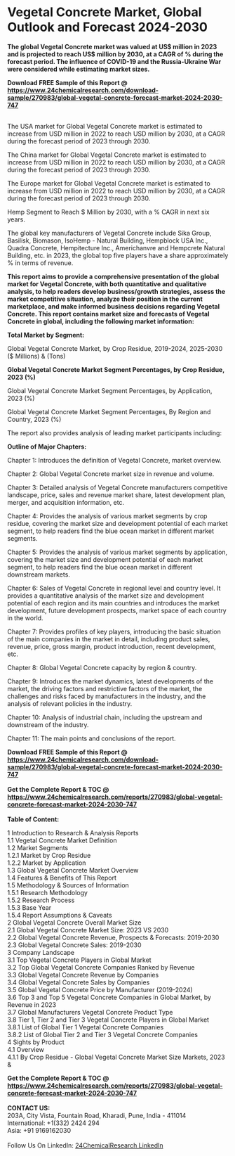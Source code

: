 <h1>Vegetal Concrete Market, Global Outlook and Forecast 2024-2030</h1><p><strong>The global Vegetal Concrete market was valued at US$ million in 2023 and is projected to reach US$ million by 2030, at a CAGR of % during the forecast period. The influence of COVID-19 and the Russia-Ukraine War were considered while estimating market sizes.</strong></p><p>
</p><p></p><div><b>Download FREE Sample of this Report @ 
            <a href="https://www.24chemicalresearch.com/download-sample/270983/global-vegetal-concrete-forecast-market-2024-2030-747">
            https://www.24chemicalresearch.com/download-sample/270983/global-vegetal-concrete-forecast-market-2024-2030-747</a></b></div><br><p>
</p><p>The USA market for Global Vegetal Concrete market is estimated to increase from USD million in 2022 to reach USD million by 2030, at a CAGR during the forecast period of 2023 through 2030.</p><p>
</p><p>The China market for Global Vegetal Concrete market is estimated to increase from USD million in 2022 to reach USD million by 2030, at a CAGR during the forecast period of 2023 through 2030.</p><p>
</p><p>The Europe market for Global Vegetal Concrete market is estimated to increase from USD million in 2022 to reach USD million by 2030, at a CAGR during the forecast period of 2023 through 2030.</p><p>
Hemp Segment to Reach $ Million by 2030, with a % CAGR in next six years.</p><p>
The global key manufacturers of Vegetal Concrete include Sika Group, Basilisk, Biomason, IsoHemp - Natural Building, Hempblock USA Inc., Quadra Concrete, Hempitecture Inc., Americhanvre and Hempcrete Natural Building, etc. in 2023, the global top five players have a share approximately % in terms of revenue.</p><p>
<strong>This report aims to provide a comprehensive presentation of the global market for Vegetal Concrete, with both quantitative and qualitative analysis, to help readers develop business/growth strategies, assess the market competitive situation, analyze their position in the current marketplace, and make informed business decisions regarding Vegetal Concrete. This report contains market size and forecasts of Vegetal Concrete in global, including the following market information:</strong></p><p>
</p><p>
<strong>Total Market by Segment:</strong></p><p>
Global Vegetal Concrete Market, by Crop Residue, 2019-2024, 2025-2030 ($ Millions) &amp; (Tons)</p><p>
<strong>Global Vegetal Concrete Market Segment Percentages, by Crop Residue, 2023 (%)</strong></p><p>
</p><p>
Global Vegetal Concrete Market Segment Percentages, by Application, 2023 (%)</p><p>
</p><p>
Global Vegetal Concrete Market Segment Percentages, By Region and Country, 2023 (%)</p><p>
</p><p>
The report also provides analysis of leading market participants including:</p><p>
</p><p>
</p><p>
</p><p><strong>Outline of Major Chapters:</strong></p><p>
</p><p>Chapter 1: Introduces the definition of Vegetal Concrete, market overview.</p><p>
Chapter 2: Global Vegetal Concrete market size in revenue and volume.</p><p>
Chapter 3: Detailed analysis of Vegetal Concrete manufacturers competitive landscape, price, sales and revenue market share, latest development plan, merger, and acquisition information, etc.</p><p>
Chapter 4: Provides the analysis of various market segments by crop residue, covering the market size and development potential of each market segment, to help readers find the blue ocean market in different market segments.</p><p>
Chapter 5: Provides the analysis of various market segments by application, covering the market size and development potential of each market segment, to help readers find the blue ocean market in different downstream markets.</p><p>
Chapter 6: Sales of Vegetal Concrete in regional level and country level. It provides a quantitative analysis of the market size and development potential of each region and its main countries and introduces the market development, future development prospects, market space of each country in the world.</p><p>
Chapter 7: Provides profiles of key players, introducing the basic situation of the main companies in the market in detail, including product sales, revenue, price, gross margin, product introduction, recent development, etc.</p><p>
Chapter 8: Global Vegetal Concrete capacity by region &amp; country.</p><p>
Chapter 9: Introduces the market dynamics, latest developments of the market, the driving factors and restrictive factors of the market, the challenges and risks faced by manufacturers in the industry, and the analysis of relevant policies in the industry.</p><p>
Chapter 10: Analysis of industrial chain, including the upstream and downstream of the industry.</p><p>
Chapter 11: The main points and conclusions of the report.</p><div><b>Download FREE Sample of this Report @ 
            <a href="https://www.24chemicalresearch.com/download-sample/270983/global-vegetal-concrete-forecast-market-2024-2030-747">
            https://www.24chemicalresearch.com/download-sample/270983/global-vegetal-concrete-forecast-market-2024-2030-747</a></b></div><br><div><b>Get the Complete Report & TOC @ 
            <a href="https://www.24chemicalresearch.com/reports/270983/global-vegetal-concrete-forecast-market-2024-2030-747">
            https://www.24chemicalresearch.com/reports/270983/global-vegetal-concrete-forecast-market-2024-2030-747</a></b></div><br>
            <b>Table of Content:</b><p>1 Introduction to Research & Analysis Reports<br />
    1.1 Vegetal Concrete Market Definition<br />
    1.2 Market Segments<br />
        1.2.1 Market by Crop Residue<br />
        1.2.2 Market by Application<br />
    1.3 Global Vegetal Concrete Market Overview<br />
    1.4 Features & Benefits of This Report<br />
    1.5 Methodology & Sources of Information<br />
        1.5.1 Research Methodology<br />
        1.5.2 Research Process<br />
        1.5.3 Base Year<br />
        1.5.4 Report Assumptions & Caveats<br />
2 Global Vegetal Concrete Overall Market Size<br />
    2.1 Global Vegetal Concrete Market Size: 2023 VS 2030<br />
    2.2 Global Vegetal Concrete Revenue, Prospects & Forecasts: 2019-2030<br />
    2.3 Global Vegetal Concrete Sales: 2019-2030<br />
3 Company Landscape<br />
    3.1 Top Vegetal Concrete Players in Global Market<br />
    3.2 Top Global Vegetal Concrete Companies Ranked by Revenue<br />
    3.3 Global Vegetal Concrete Revenue by Companies<br />
    3.4 Global Vegetal Concrete Sales by Companies<br />
    3.5 Global Vegetal Concrete Price by Manufacturer (2019-2024)<br />
    3.6 Top 3 and Top 5 Vegetal Concrete Companies in Global Market, by Revenue in 2023<br />
    3.7 Global Manufacturers Vegetal Concrete Product Type<br />
    3.8 Tier 1, Tier 2 and Tier 3 Vegetal Concrete Players in Global Market<br />
        3.8.1 List of Global Tier 1 Vegetal Concrete Companies<br />
        3.8.2 List of Global Tier 2 and Tier 3 Vegetal Concrete Companies<br />
4 Sights by Product<br />
    4.1 Overview<br />
        4.1.1 By Crop Residue - Global Vegetal Concrete Market Size Markets, 2023 & </p><div><b>Get the Complete Report & TOC @ 
            <a href="https://www.24chemicalresearch.com/reports/270983/global-vegetal-concrete-forecast-market-2024-2030-747">
            https://www.24chemicalresearch.com/reports/270983/global-vegetal-concrete-forecast-market-2024-2030-747</a></b></div><br><b>CONTACT US:</b><br>
            203A, City Vista, Fountain Road, Kharadi, Pune, India - 411014<br>
            International: +1(332) 2424 294<br>
            Asia: +91 9169162030 <br><br>
            Follow Us On LinkedIn: <a href="https://www.linkedin.com/company/24chemicalresearch/">24ChemicalResearch LinkedIn</a>